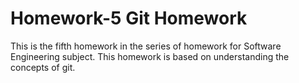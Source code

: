 # Homework-5 Git Homework
This is the fifth homework in the series of homework for Software Engineering subject. This homework is based on understanding the concepts of git.

